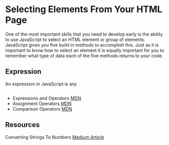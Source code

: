  
 
# Selecting Elements From Your HTML Page
One of the most important skills that you need to develop early is the ability to use JavaScript to select an HTML element or group of elements. JavaScript gives you five build in methods to accomplish this. Just as it is important to know how to select an element it is equally important for you to remember what type of data each of the five methods returns to your code.
  
  ## Expression
  An expression in JavaScript is any 
  ```javascript


  ````

  - Expressions and Operators [MDN](https://developer.mozilla.org/en-US/docs/Web/JavaScript/Guide/Expressions_and_Operators)
  - Assignment Operators [MDN](https://developer.mozilla.org/en-US/docs/Web/JavaScript/Guide/Expressions_and_Operators#Assignment)
  - Comparison Operators [MDN](https://developer.mozilla.org/en-US/docs/Web/JavaScript/Guide/Expressions_and_Operators#Comparison)

## Resources
Converting Strings To Numbers [Medium Article](https://medium.com/better-programming/what-is-the-best-way-to-convert-a-string-to-a-number-in-javascript-67052a1706c6)

 
 
